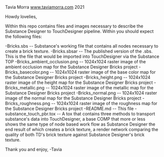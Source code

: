 Tavia Morra
www.taviamorra.com
2021

Howdy lovelies,

Within this repo contains files and images necessary to describe the Substance Designer to TouchDesigner pipeline. Within you should expect the following files:

-Bricks.sbs -- Substance's working file that contains all nodes necessary to create a brick texture.
-Bricks.sbsar -- The published version of the .sbs. This is the file that would be imported into TouchDesigner via the Substance TOP
-Bricks_ambient_occlusion.png -- 1024x1024 raster image of the ambient occlusion map for the Substance Designer Bricks project
-Bricks_basecolor.png -- 1024x1024 raster image of the base color map for the Substance Designer Bricks project
-Bricks_height.png -- 1024x1024 raster image of the height map for the Substance Designer Bricks project
-Bricks_metallic.png -- 1024x1024 raster image of the metallic map for the Substance Designer Bricks project
-Bricks_normal.png -- 1024x1024 raster image of the normal map for the Substance Designer Bricks project
-Bricks_roughness.png -- 1024x1024 raster image of the roughness map for the Substance Designer Bricks project
-README.md -- This file
-substance_touch_pbr.tox -- A tox that contains three methods to transport substance's data into TouchDesigner, a base COMP that more or less shows the same type of node based work flow as Substance Designer the end result of which creates a brick texture, a render network comparing the quality of both TD's brick texture against Substance Designer's brick texture.

Thank you and enjoy,
-Tavia
